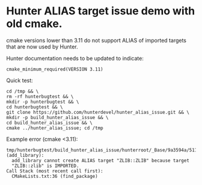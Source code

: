 Hunter ALIAS target issue demo with old cmake.
===

cmake versions lower than 3.11 do not support ALIAS of imported targets that are now used by Hunter. 

Hunter documentation needs to be updated to indicate:

```
cmake_minimum_required(VERSION 3.11)
```

Quick test:
```
cd /tmp && \
rm -rf hunterbugtest && \
mkdir -p hunterbugtest && \
cd hunterbugtest && \
git clone https://github.com/hunterdevel/hunter_alias_issue.git && \
mkdir -p build_hunter_alias_issue && \
cd build_hunter_alias_issue && \
cmake ../hunter_alias_issue; cd /tmp
```

Example error (cmake <3.11):
```
tmp/hunterbugtest/build_hunter_alias_issue/hunterroot/_Base/9a3594a/511a137/48401e9/Install/lib/cmake/ZLIB/ZLIBConfig.cmake:36 (add_library):
  add_library cannot create ALIAS target "ZLIB::ZLIB" because target
  "ZLIB::zlib" is IMPORTED.
Call Stack (most recent call first):
  CMakeLists.txt:36 (find_package)
```
